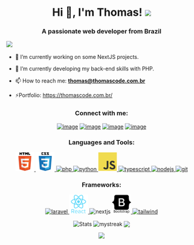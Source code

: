 <h1 align="center">Hi 👋, I'm Thomas! <img height="20" src="https://emoji.gg/assets/emoji/2843-verified-developer-badge-skyblue.png"></h1>
<h3 align="center">A passionate web developer from Brazil</h3>

<a href="https://www.youtube.com/watch?v=dQw4w9WgXcQ"><img src="https://user-images.githubusercontent.com/73097560/115834477-dbab4500-a447-11eb-908a-139a6edaec5c.gif"></a>


- 🔭 I’m currently working on some NextJS projects.

- 🌱 I’m currently developing my back-end skills with PHP.

- 📫 How to reach me: **thomas@thomascode.com.br**

- ⚡Portfolio: https://thomascode.com.br/


<h3 align="center">Connect with me:</h3>
<div align="center">
  
  [![image](https://img.shields.io/badge/LinkedIn-0077B5?style=for-the-badge&logo=linkedin&logoColor=white)](https://www.linkedin.com/in/thomasaleknovic/)
[![image](https://img.shields.io/badge/Instagram-E4405F?style=for-the-badge&logo=instagram&logoColor=white)](https://www.instagram.com/thomas_aleknovic/)
[![image](https://img.shields.io/badge/Twitter-1DA1F2?style=for-the-badge&logo=twitter&logoColor=white)](https://twitter.com/Taleknovic)
[![image](https://img.shields.io/badge/Mail-D14836?style=for-the-badge&logo=gmail&logoColor=white)](mailto:thomas@thomascode.com.br)

  <h3 align="center">Languages and Tools:</h3>

<p align="center"> 
  <a href="https://www.w3.org/html/" target="_blank"> 
    <img src="https://raw.githubusercontent.com/devicons/devicon/master/icons/html5/html5-original-wordmark.svg" alt="html5" width="50" height="50"/> 
  </a>
  <a href="https://www.w3schools.com/css/" target="_blank"> 
    <img src="https://raw.githubusercontent.com/devicons/devicon/master/icons/css3/css3-original-wordmark.svg" alt="css3" width="50" height="50"/> 
  </a> 
  <a href='https://www.php.net/' target="_blank">
     <img src="https://cdn.jsdelivr.net/gh/devicons/devicon/icons/php/php-original.svg" alt="php" width="50" height="50" />
  </a>
   <a href='https://www.python.org/' target="_blank">
       <img src="https://cdn.jsdelivr.net/gh/devicons/devicon/icons/python/python-plain-wordmark.svg" alt="python" width="50" height="50" />    
  </a>
  <a href="https://developer.mozilla.org/en-US/docs/Web/JavaScript" target="_blank"> 
    <img src="https://raw.githubusercontent.com/devicons/devicon/master/icons/javascript/javascript-original.svg" alt="javascript" width="50" height="50"/> 
  </a> 
    <a href="https://www.typescriptlang.org/" target="_blank"> 
    <img src="https://cdn.jsdelivr.net/gh/devicons/devicon/icons/typescript/typescript-original.svg" alt="typescript" width="50" height="50"/> 
  </a> 
  <a href="https://nodejs.org/en/" target="_blank"> 
            <img src="https://cdn.jsdelivr.net/gh/devicons/devicon/icons/nodejs/nodejs-original.svg"  alt="nodejs" width="50" height="50"/>
  </a>
  <a href="https://git-scm.com/" target="_blank"> 
    <img src="https://www.vectorlogo.zone/logos/git-scm/git-scm-icon.svg" alt="git" width="50" height="50"/> 
  </a>
  
  <h3 align="center">Frameworks:</h3>
          

   <a href='https://laravel.com/' target="_blank">
       <img src="https://cdn.jsdelivr.net/gh/devicons/devicon/icons/laravel/laravel-plain-wordmark.svg" alt="laravel" width="50" height="50" />    
  </a>
  <a href="https://reactjs.org/" target="_blank" rel="noreferrer"> <img
      src="https://raw.githubusercontent.com/devicons/devicon/master/icons/react/react-original-wordmark.svg"
      alt="react" width="50" height="50" />
  </a
    <a href="https://nextjs.org/" target="_blank"  rel="noreferrer"> 
    <img src="https://github.com/bestofjs/bestofjs-webui/blob/master/public/logos/nextjs.dark.svg" alt="nextjs" width="50" height="50"/> 
  </a>
  <a href="https://getbootstrap.com" target="_blank" rel="noreferrer">
    <img src="https://raw.githubusercontent.com/devicons/devicon/master/icons/bootstrap/bootstrap-plain-wordmark.svg"
      alt="bootstrap" width="50" height="50" />
  </a>
  <a href="https://tailwindcss.com/" target="_blank" rel="noreferrer">
    <img src="https://cdn.jsdelivr.net/gh/devicons/devicon/icons/tailwindcss/tailwindcss-plain.svg"
      alt="tailwind" width="50" height="50" />
  </a>
</p>

  
  
<img align="center" src="https://github-readme-stats-opal-phi.vercel.app/api?username=thomasaleknovic&show_icons=true&theme=tokyonight&count_private=true" alt="Stats"/>
<img  align="center" src="https://github-readme-streak-stats.herokuapp.com/?user=thomasaleknovic&theme=tokyonight" alt="mystreak"/>
 <img align="center" src="https://github-readme-stats-opal-phi.vercel.app/api/top-langs?username=thomasaleknovic&layout=compact&theme=tokyonight" />


  
  <a href="https://www.youtube.com/watch?v=dQw4w9WgXcQ"><img src="https://user-images.githubusercontent.com/73097560/115834477-dbab4500-a447-11eb-908a-139a6edaec5c.gif"></a>
